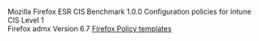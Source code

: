 Mozilla Firefox ESR CIS Benchmark 1.0.0 Configuration policies for Intune<br>
CIS Level 1<br>
Firefox admx Version 6.7 [Firefox Policy templates](https://github.com/mozilla/policy-templates/releases)
